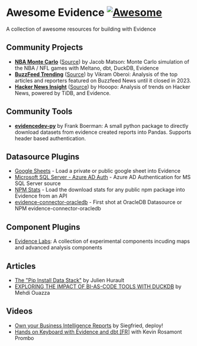 # Awesome Evidence [![Awesome](https://awesome.re/badge.svg)](https://awesome.re)

A collection of awesome resources for building with Evidence

## Community Projects

- [**NBA Monte Carlo**](https://mdsinabox.com) ([Source](https://github.com/matsonj/nba-monte-carlo)) by Jacob Matson: Monte Carlo simulation of the NBA / NFL games with Meltano, dbt, DuckDB, Evidence
- [**BuzzFeed Trending**](https://buzzfeed-trending.vikramoberoi.com/) ([Source](https://github.com/voberoi/buzzfeed-news-trending)) by Vikram Oberoi: Analysis of the top articles and reporters featured on Buzzfeed News until it closed in 2023.
- [**Hacker News Insight**](https://hackernews-insight.vercel.app/) ([Source](https://github.com/hooopo/hackernews-insight)) by Hooopo: Analysis of trends on Hacker News, powered by TiDB, and Evidence.


## Community Tools
- [**evidencedev-py**](https://github.com/AmunAnalytics/evidencedev-py) by Frank Boerman: A small python package to directly download datasets from evidence created reports into Pandas. Supports header based authentication.

## Datasource Plugins

- [Google Sheets](https://github.com/evidence-dev/datasources/tree/main/gsheets) - Load a private or public google sheet into Evidence
- [Microsoft SQL Server - Azure AD Auth](https://github.com/timothyhoward/evidence-connector-mssql) - Azure AD Authentication for MS SQL Server source
- [NPM Stats](https://github.com/archiewood/npm-stats) - Load the download stats for any public npm package into Evidence from an API
- [evidence-connector-oracledb](https://github.com/rinie/evidence-connector-oracledb) - First shot at OracleDB Datasource or NPM evidence-connector-oracledb

## Component Plugins

- [Evidence Labs](https://github.com/evidence-dev/labs): A collection of experimental components incuding maps and advanced analysis components

## Articles

- [The "Pip Install Data Stack"](https://juhache.substack.com/p/pip-install-data-stack) by Julien Hurault
- [EXPLORING THE IMPACT OF BI-AS-CODE TOOLS WITH DUCKDB](https://motherduck.com/blog/the-future-of-bi-bi-as-code-duckdb-impact/) by Mehdi Ouazza 

## Videos

- [Own your Business Intelligence Reports](https://www.youtube.com/watch?v=FDEUzE8KJmo) by Siegfried, deploy!
- [Hands on Keyboard with Evidence and dbt [FR]](https://www.youtube.com/watch?v=tw_vXwSoEck) with Kevin Rosamont Prombo
